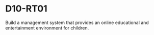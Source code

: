 # D10-RT01
Build a management system that provides an online educational and entertainment environment for children.
